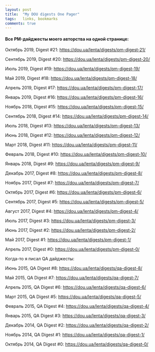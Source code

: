 ```yaml
---
layout: post
title:  "My DOU digests One Pager"
tags:   links, bookmarks
comments: true
---
```


#### Все PM-дайджесты моего авторства на одной странице:

Октябрь 2019, Digest #21: <https://dou.ua/lenta/digests/pm-digest-21/>

Сентябрь 2019, Digest #20: <https://dou.ua/lenta/digests/pm-digest-20/>

Июль 2019, Digest #19: <https://dou.ua/lenta/digests/pm-digest-19/>

Май 2019, Digest #18: <https://dou.ua/lenta/digests/pm-digest-18/>

Апрель 2019, Digest #17: <https://dou.ua/lenta/digests/pm-digest-17/>

Январь 2019, Digest #16: <https://dou.ua/lenta/digests/pm-digest-16/>

Ноябрь 2018, Digest #15: <https://dou.ua/lenta/digests/pm-digest-15/>

Сентябрь 2018, Digest #14: <https://dou.ua/lenta/digests/pm-digest-14/>

Июль 2018, Digest #13: <https://dou.ua/lenta/digests/pm-digest-13/>

Июнь 2018, Digest #12: <https://dou.ua/lenta/digests/pm-digest-12/>

Март 2018, Digest #11: <https://dou.ua/lenta/digests/pm-digest-11/>

Февраль 2018, Digest #10: <https://dou.ua/lenta/digests/pm-digest-10/>

Январь 2018, Digest #9: <https://dou.ua/lenta/digests/pm-digest-9/>

Декабрь 2017, Digest #8: <https://dou.ua/lenta/digests/pm-digest-8/>

Ноябрь 2017, Digest #7: <https://dou.ua/lenta/digests/pm-digest-7/>

Октябрь 2017, Digest #6: <https://dou.ua/lenta/digests/pm-digest-6/>

Сентябрь 2017, Digest #5: <https://dou.ua/lenta/digests/pm-digest-5/>

Август 2017, Digest #4: <https://dou.ua/lenta/digests/pm-digest-4/>

Июль 2017, Digest #3: <https://dou.ua/lenta/digests/pm-digest-3/>

Июнь 2017, Digest #2: <https://dou.ua/lenta/digests/pm-digest-2/>

Май 2017, Digest #1: <https://dou.ua/lenta/digests/pm-digest-1/>

Апрель 2017, Digest #0: <https://dou.ua/lenta/digests/pm-digest-0/>

Когда-то я писал QA дайджесты:

Июнь 2015, QA Digest #8: <https://dou.ua/lenta/digests/qa-digest-8/>

Май 2015, QA Digest #7: <https://dou.ua/lenta/digests/qa-digest-7/>

Апрель 2015, QA Digest #6: <https://dou.ua/lenta/digests/qa-digest-6/>

Март 2015, QA Digest #5: <https://dou.ua/lenta/digests/qa-digest-5/>

Февраль 2015, QA Digest #4: <https://dou.ua/lenta/digests/qa-digest-4/>

Январь 2015, QA Digest #3: <https://dou.ua/lenta/digests/qa-digest-3/>

Декабрь 2014, QA Digest #2: <https://dou.ua/lenta/digests/qa-digest-2/>

Ноябрь 2014, QA Digest #1: <https://dou.ua/lenta/digests/qa-digest-1/>

Октябрь 2014, QA Digest #0: <https://dou.ua/lenta/digests/qa-digest-0/>
